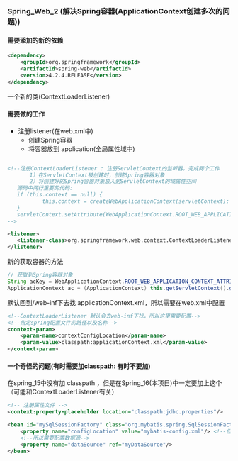 ### Spring_Web_2 (解决Spring容器(ApplicationContext创建多次的问题))


#### 需要添加的新的依赖

```xml
<dependency>
    <groupId>org.springframework</groupId>
    <artifactId>spring-web</artifactId>
    <version>4.2.4.RELEASE</version>
</dependency>
```

一个新的类(ContextLoaderListener)
 

#### 需要做的工作


* 注册listener(在web.xml中)
    * 创建Spring容器
    * 将容器放到 application(全局属性域中)

 ```xml

<!--注册ContextLoaderListener : 注册ServletContext的监听器，完成两个工作
        1）在ServletContext被创建时，创建Spring容器对象
		2）将创建好的Spring容器对象放入到ServletContext的域属性空间
    源码中两行重要的代码: 
    if (this.context == null) {
            this.context = createWebApplicationContext(servletContext);
    }
    servletContext.setAttribute(WebApplicationContext.ROOT_WEB_APPLICATION_CONTEXT_ATTRIBUTE, this.context);
-->
 
<listener>
    <listener-class>org.springframework.web.context.ContextLoaderListener</listener-class>
</listener>

```

新的获取容器的方法

```java
// 获取到Spring容器对象
String acKey = WebApplicationContext.ROOT_WEB_APPLICATION_CONTEXT_ATTRIBUTE;
ApplicationContext ac = (ApplicationContext) this.getServletContext().getAttribute(acKey);
```

默认回到/web-inf下去找 applicationContext.xml，所以需要在web.xml中配置

```xml
<!--ContextLoaderListener 默认会去web-inf下找，所以这里需要配置-->
<!--指定spring配置文件的路径以及名称-->
<context-param>
    <param-name>contextConfigLocation</param-name>
    <param-value>classpath:applicationContext.xml</param-value>
</context-param>
```


#### 一个奇怪的问题(有时需要加classpath: 有时不要加)

在spring_15中没有加 classpath ，但是在Spring_16(本项目)中一定要加上这个（可能和ContextLoaderListener有关）

```xml
<!-- 注册属性文件 -->
<context:property-placeholder location="classpath:jdbc.properties"/>

<bean id="mySqlSessionFactory" class="org.mybatis.spring.SqlSessionFactoryBean">
    <property name="configLocation" value="mybatis-config.xml"/> <!--但是这里主配置文件中已经没有了数据源了-->
    <!--所以需要配置数据源-->
    <property name="dataSource" ref="myDataSource"/>
</bean>
```

